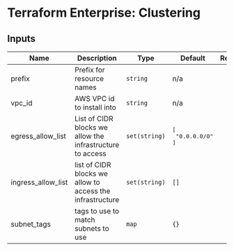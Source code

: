 # Terraform Enterprise: Clustering

## Inputs

| Name | Description | Type | Default | Required |
|------|-------------|------|---------|:-----:|
| prefix | Prefix for resource names | `string` | n/a | yes |
| vpc\_id | AWS VPC id to install into | `string` | n/a | yes |
| egress\_allow\_list | List of CIDR blocks we allow the infrastructure to access | `set(string)` | <pre>[<br>  "0.0.0.0/0"<br>]</pre> | no |
| ingress\_allow\_list | list of CIDR blocks we allow to access the infrastructure | `set(string)` | `[]` | no |
| subnet\_tags | tags to use to match subnets to use | `map` | `{}` | no |

